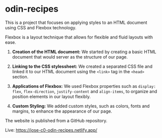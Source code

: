 # odin-recipes

This is a project that focuses on applying styles to an HTML document using CSS and Flexbox technology.

Flexbox is a layout technique that allows for flexible and fluid layouts with ease.

1. **Creation of the HTML document:** We started by creating a basic HTML document that would server as the structure of our page.

2. **Linking to the CSS stylessheet:** We created a separated CSS file and linked it to our HTML document using the `<link>` tag in the `<head>` section.

3. **Applications of Flexbox:** We used Flexbox properties such as `display: flex`, `flex-direction`, `justify-content` and `align-items`, to organize and position elements in our layout flexibly.

4. **Custom Styling:** We added custom styles, such as colors, fonts and margins, to enhance the appearance of our page.

The website is published from a GitHub repository.


Live: https://jose-c0-odin-recipes.netlify.app/